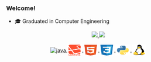 ### Welcome!

- :mortar_board: Graduated in Computer Engineering

<div align="center" style="display: inline_block">
  <a href="https://github.com/BrunoThums">
  <img height="180em" src="https://git-stats-brunothums.vercel.app/api?username=BrunoThums&show_icons=true&theme=darcula&include_all_commits=true&count_private=true"/>
  <img height="180em" src="https://git-stats-brunothums.vercel.app/api/top-langs/?username=BrunoThums&layout=compact&langs_count=7&theme=darcula"/>
</div>

<div>
  <div style="display: inline_block" align="center"><br>
  <img align="center" alt="java" height="30" width="40" src="https://cdn.jsdelivr.net/gh/devicons/devicon/icons/java/java-original-wordmark.svg">
  <img align="center" alt="laravel" height="30" width="40" src="https://raw.githubusercontent.com/devicons/devicon/master/icons/laravel/laravel-plain-wordmark.svg">
  <img align="center" alt="html5" height="30" width="40" src="https://raw.githubusercontent.com/devicons/devicon/master/icons/html5/html5-original.svg">
  <img align="center" alt="css" height="30" width="40" src="https://raw.githubusercontent.com/devicons/devicon/master/icons/css3/css3-original.svg">
  <img align="center" alt="py" height="30" width="40" src="https://raw.githubusercontent.com/devicons/devicon/master/icons/python/python-original.svg">
  <img align="center" alt="linux" height="30" width="40" src="https://raw.githubusercontent.com/devicons/devicon/master/icons/linux/linux-original.svg">  
</div>
